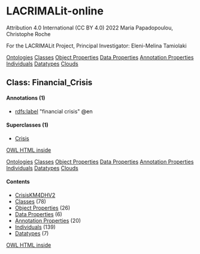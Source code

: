 # LACRIMALit-online
 
Attribution 4.0 International (CC BY 4.0) 2022 Maria Papadopoulou, Christophe Roche

For the LACRIMALit Project, Principal Investigator: Eleni-Melina Tamiolaki


<!DOCTYPE html PUBLIC "-//W3C//DTD XHTML 1.0 Transitional//EN" "http://www.w3.org/TR/xhtml1/DTD/xhtml1-transitional.dtd">
<html>
<head>
<title>Ontology Browser</title>
<meta http-equiv='content-type' content='text/html;charset=UTF-8'>
<link rel='stylesheet' href='../css/default.css' type='text/css' />
</head>

<body>

<div id='tabs'>
<a href='../ontologies/index.html' class='' >Ontologies</a>
<a href='index.html' class='' >Classes</a>
<a href='../objectproperties/index.html' class='' >Object Properties</a>
<a href='../dataproperties/index.html' class='' >Data Properties</a>
<a href='../annotationproperties/index.html' class='' >Annotation Properties</a>
<a href='../individuals/index.html' class='' >Individuals</a>
<a href='../datatypes/index.html' class='' >Datatypes</a>
<a href='../cloud/' class='' >Clouds</a>
</div> <!-- tabs -->


<div class='summary'><h2>Class: Financial_Crisis</h2>

<div id='annotations_(1)'>
<h4>Annotations (1)</h4>
<div class='codebox'>
<ul>
<li class="asserted"><a href="../annotationproperties/label___653429740.html" class='Annotation Property' title="http://www.w3.org/2000/01/rdf-schema#label">rdfs:label</a> <span class='literal'>"financial crisis"</span> <span style='color: black;'>@en</span></li>
</ul>
</div>
</div><!-- annotations (1) -->


<div id='superclasses_(1)'>
<h4>Superclasses (1)</h4>
<div class='codebox'>
<ul>
<li class="asserted"><a href="Crisis___1836361262.html" class='Class' title="http://ontologia.fr/OTB/CrisisKM4DHV2#Crisis">Crisis</a></li>
</ul>
</div>
</div><!-- superclasses (1) -->

</div> <!-- summary -->
<p class='footer'>
<a href='http://code.google.com/p/ontology-browser/' target='_blank'>OWL HTML inside</a>
</p>
</body>
</html>
<!DOCTYPE html PUBLIC "-//W3C//DTD XHTML 1.0 Transitional//EN" "http://www.w3.org/TR/xhtml1/DTD/xhtml1-transitional.dtd">
<html>
<head>
<title>Ontology Browser</title>
<meta http-equiv='content-type' content='text/html;charset=UTF-8'>
<link rel='stylesheet' href='css/default.css' type='text/css' />
</head>

<body>

<div id='tabs'>
<a href='ontologies/index.html' class='' >Ontologies</a>
<a href='classes/index.html' class='' >Classes</a>
<a href='objectproperties/index.html' class='' >Object Properties</a>
<a href='dataproperties/index.html' class='' >Data Properties</a>
<a href='annotationproperties/index.html' class='' >Annotation Properties</a>
<a href='individuals/index.html' class='' >Individuals</a>
<a href='datatypes/index.html' class='' >Datatypes</a>
<a href='cloud/' class='' >Clouds</a>
</div> <!-- tabs -->



<div id='contents'>
<h4>Contents</h4>
<div class='codebox'>
<ul>
<li>
<a href='ontologies/CrisisKM4DHV2___1079611238.html' >CrisisKM4DHV2</a></li>
<li>
<a href='classes/index.html' >Classes</a> (78)
</li>
<li>
<a href='objectproperties/index.html' >Object Properties</a> (26)
</li>
<li>
<a href='dataproperties/index.html' >Data Properties</a> (6)
</li>
<li>
<a href='annotationproperties/index.html' >Annotation Properties</a> (20)
</li>
<li>
<a href='individuals/index.html' >Individuals</a> (139)
</li>
<li>
<a href='datatypes/index.html' >Datatypes</a> (7)
</li>
</ul>
</div>
</div><!-- contents -->


<p class='footer'>
<a href='http://code.google.com/p/ontology-browser/' target='_blank'>OWL HTML inside</a>
</p>
</body>
</html>

